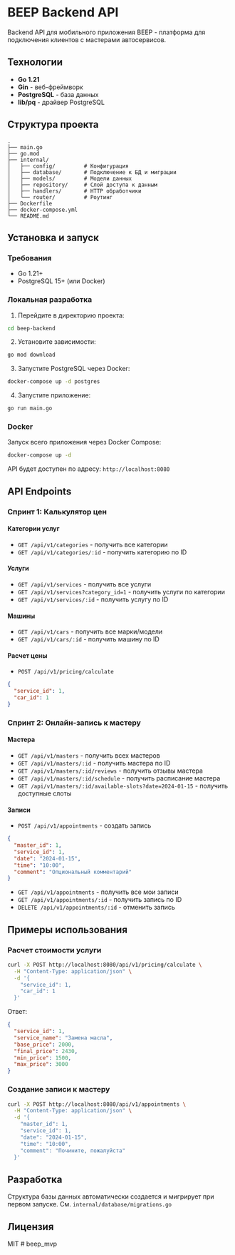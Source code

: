 # BEEP Backend API

Backend API для мобильного приложения BEEP - платформа для подключения клиентов с мастерами автосервисов.

## Технологии

- **Go 1.21**
- **Gin** - веб-фреймворк
- **PostgreSQL** - база данных
- **lib/pq** - драйвер PostgreSQL

## Структура проекта

```
.
├── main.go
├── go.mod
├── internal/
│   ├── config/         # Конфигурация
│   ├── database/       # Подключение к БД и миграции
│   ├── models/         # Модели данных
│   ├── repository/     # Слой доступа к данным
│   ├── handlers/       # HTTP обработчики
│   └── router/         # Роутинг
├── Dockerfile
├── docker-compose.yml
└── README.md
```

## Установка и запуск

### Требования

- Go 1.21+
- PostgreSQL 15+ (или Docker)

### Локальная разработка

1. Перейдите в директорию проекта:
```bash
cd beep-backend
```

2. Установите зависимости:
```bash
go mod download
```

3. Запустите PostgreSQL через Docker:
```bash
docker-compose up -d postgres
```

4. Запустите приложение:
```bash
go run main.go
```

### Docker

Запуск всего приложения через Docker Compose:

```bash
docker-compose up -d
```

API будет доступен по адресу: `http://localhost:8080`

## API Endpoints

### Спринт 1: Калькулятор цен

#### Категории услуг
- `GET /api/v1/categories` - получить все категории
- `GET /api/v1/categories/:id` - получить категорию по ID

#### Услуги
- `GET /api/v1/services` - получить все услуги
- `GET /api/v1/services?category_id=1` - получить услуги по категории
- `GET /api/v1/services/:id` - получить услугу по ID

#### Машины
- `GET /api/v1/cars` - получить все марки/модели
- `GET /api/v1/cars/:id` - получить машину по ID

#### Расчет цены
- `POST /api/v1/pricing/calculate`
```json
{
  "service_id": 1,
  "car_id": 1
}
```

### Спринт 2: Онлайн-запись к мастеру

#### Мастера
- `GET /api/v1/masters` - получить всех мастеров
- `GET /api/v1/masters/:id` - получить мастера по ID
- `GET /api/v1/masters/:id/reviews` - получить отзывы мастера
- `GET /api/v1/masters/:id/schedule` - получить расписание мастера
- `GET /api/v1/masters/:id/available-slots?date=2024-01-15` - получить доступные слоты

#### Записи
- `POST /api/v1/appointments` - создать запись
```json
{
  "master_id": 1,
  "service_id": 1,
  "date": "2024-01-15",
  "time": "10:00",
  "comment": "Опциональный комментарий"
}
```

- `GET /api/v1/appointments` - получить все мои записи
- `GET /api/v1/appointments/:id` - получить запись по ID
- `DELETE /api/v1/appointments/:id` - отменить запись

## Примеры использования

### Расчет стоимости услуги

```bash
curl -X POST http://localhost:8080/api/v1/pricing/calculate \
  -H "Content-Type: application/json" \
  -d '{
    "service_id": 1,
    "car_id": 1
  }'
```

Ответ:
```json
{
  "service_id": 1,
  "service_name": "Замена масла",
  "base_price": 2000,
  "final_price": 2430,
  "min_price": 1500,
  "max_price": 3000
}
```

### Создание записи к мастеру

```bash
curl -X POST http://localhost:8080/api/v1/appointments \
  -H "Content-Type: application/json" \
  -d '{
    "master_id": 1,
    "service_id": 1,
    "date": "2024-01-15",
    "time": "10:00",
    "comment": "Почините, пожалуйста"
  }'
```

## Разработка

Структура базы данных автоматически создается и мигрирует при первом запуске. См. `internal/database/migrations.go`

## Лицензия

MIT
#   b e e p _ m v p  
 